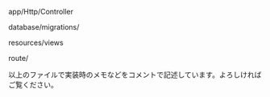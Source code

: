 app/Http/Controller

database/migrations/

resources/views

route/

以上のファイルで実装時のメモなどをコメントで記述しています。よろしければご覧ください。
